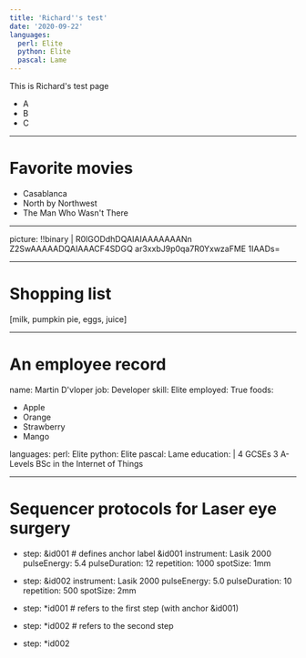 ```yaml
---
title: 'Richard''s test'
date: '2020-09-22'
languages:
  perl: Elite
  python: Elite
  pascal: Lame
---
```


This is Richard's test page
- A
- B
- C
---
# Favorite movies
- Casablanca
- North by Northwest
- The Man Who Wasn't There

---
picture: !!binary |
  R0lGODdhDQAIAIAAAAAAANn
  Z2SwAAAAADQAIAAACF4SDGQ
  ar3xxbJ9p0qa7R0YxwzaFME
  1IAADs=

--- 
# Shopping list
[milk, pumpkin pie, eggs, juice]

 ---
# An employee record
name: Martin D'vloper
job: Developer
skill: Elite
employed: True
foods:
  - Apple
  - Orange
  - Strawberry
  - Mango

languages:
  perl: Elite
  python: Elite
  pascal: Lame
education: |
  4 GCSEs
  3 A-Levels
  BSc in the Internet of Things


--- 
# Sequencer protocols for Laser eye surgery
- step:  &id001                  # defines anchor label &id001
    instrument:      Lasik 2000
    pulseEnergy:     5.4
    pulseDuration:   12
    repetition:      1000
    spotSize:        1mm

- step: &id002
    instrument:      Lasik 2000
    pulseEnergy:     5.0
    pulseDuration:   10
    repetition:      500
    spotSize:        2mm
- step: *id001                   # refers to the first step (with anchor &id001)
- step: *id002                   # refers to the second step
- step: *id002